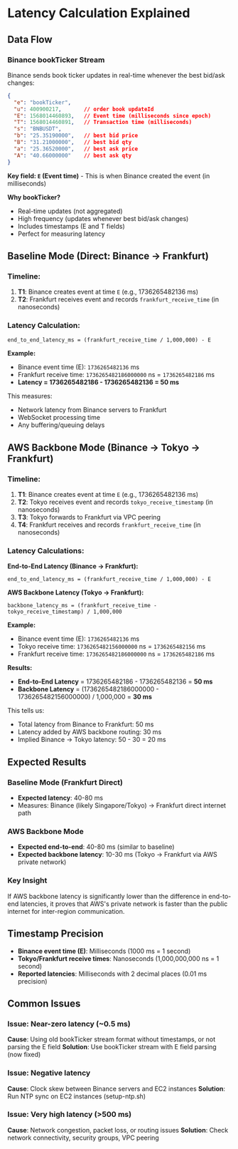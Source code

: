 # Latency Calculation Explained

## Data Flow

### Binance bookTicker Stream
Binance sends book ticker updates in real-time whenever the best bid/ask changes:

```json
{
  "e": "bookTicker",
  "u": 400900217,       // order book updateId
  "E": 1568014460893,   // Event time (milliseconds since epoch)
  "T": 1568014460891,   // Transaction time (milliseconds)
  "s": "BNBUSDT",
  "b": "25.35190000",   // best bid price
  "B": "31.21000000",   // best bid qty
  "a": "25.36520000",   // best ask price
  "A": "40.66000000"    // best ask qty
}
```

**Key field: `E` (Event time)** - This is when Binance created the event (in milliseconds)

**Why bookTicker?**
- Real-time updates (not aggregated)
- High frequency (updates whenever best bid/ask changes)
- Includes timestamps (E and T fields)
- Perfect for measuring latency

## Baseline Mode (Direct: Binance → Frankfurt)

### Timeline:
1. **T1**: Binance creates event at time `E` (e.g., 1736265482136 ms)
2. **T2**: Frankfurt receives event and records `frankfurt_receive_time` (in nanoseconds)

### Latency Calculation:
```
end_to_end_latency_ms = (frankfurt_receive_time / 1,000,000) - E
```

**Example:**
- Binance event time (E): `1736265482136` ms
- Frankfurt receive time: `1736265482186000000` ns = `1736265482186` ms
- **Latency = 1736265482186 - 1736265482136 = 50 ms**

This measures:
- Network latency from Binance servers to Frankfurt
- WebSocket processing time
- Any buffering/queuing delays

## AWS Backbone Mode (Binance → Tokyo → Frankfurt)

### Timeline:
1. **T1**: Binance creates event at time `E` (e.g., 1736265482136 ms)
2. **T2**: Tokyo receives event and records `tokyo_receive_timestamp` (in nanoseconds)
3. **T3**: Tokyo forwards to Frankfurt via VPC peering
4. **T4**: Frankfurt receives and records `frankfurt_receive_time` (in nanoseconds)

### Latency Calculations:

**End-to-End Latency (Binance → Frankfurt):**
```
end_to_end_latency_ms = (frankfurt_receive_time / 1,000,000) - E
```

**AWS Backbone Latency (Tokyo → Frankfurt):**
```
backbone_latency_ms = (frankfurt_receive_time - tokyo_receive_timestamp) / 1,000,000
```

**Example:**
- Binance event time (E): `1736265482136` ms
- Tokyo receive time: `1736265482156000000` ns = `1736265482156` ms
- Frankfurt receive time: `1736265482186000000` ns = `1736265482186` ms

**Results:**
- **End-to-End Latency** = 1736265482186 - 1736265482136 = **50 ms**
- **Backbone Latency** = (1736265482186000000 - 1736265482156000000) / 1,000,000 = **30 ms**

This tells us:
- Total latency from Binance to Frankfurt: 50 ms
- Latency added by AWS backbone routing: 30 ms
- Implied Binance → Tokyo latency: 50 - 30 = 20 ms

## Expected Results

### Baseline Mode (Frankfurt Direct)
- **Expected latency**: 40-80 ms
- Measures: Binance (likely Singapore/Tokyo) → Frankfurt direct internet path

### AWS Backbone Mode
- **Expected end-to-end**: 40-80 ms (similar to baseline)
- **Expected backbone latency**: 10-30 ms (Tokyo → Frankfurt via AWS private network)

### Key Insight
If AWS backbone latency is significantly lower than the difference in end-to-end latencies, it proves that AWS's private network is faster than the public internet for inter-region communication.

## Timestamp Precision

- **Binance event time (E)**: Milliseconds (1000 ms = 1 second)
- **Tokyo/Frankfurt receive times**: Nanoseconds (1,000,000,000 ns = 1 second)
- **Reported latencies**: Milliseconds with 2 decimal places (0.01 ms precision)

## Common Issues

### Issue: Near-zero latency (~0.5 ms)
**Cause**: Using old bookTicker stream format without timestamps, or not parsing the E field
**Solution**: Use bookTicker stream with E field parsing (now fixed)

### Issue: Negative latency
**Cause**: Clock skew between Binance servers and EC2 instances
**Solution**: Run NTP sync on EC2 instances (setup-ntp.sh)

### Issue: Very high latency (>500 ms)
**Cause**: Network congestion, packet loss, or routing issues
**Solution**: Check network connectivity, security groups, VPC peering
